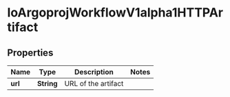 
# IoArgoprojWorkflowV1alpha1HTTPArtifact

## Properties
Name | Type | Description | Notes
------------ | ------------- | ------------- | -------------
**url** | **String** | URL of the artifact | 



